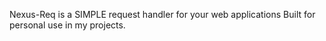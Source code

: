 Nexus-Req is a SIMPLE request handler for your web applications
Built for personal use in my projects.
